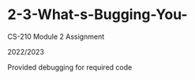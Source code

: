 # 2-3-What-s-Bugging-You-
CS-210 Module 2 Assignment

2022/2023 

Provided debugging for required code
